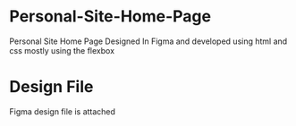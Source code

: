 # Personal-Site-Home-Page
Personal Site Home Page Designed In Figma and developed using html and css mostly using the flexbox
# Design File
Figma design file is attached
